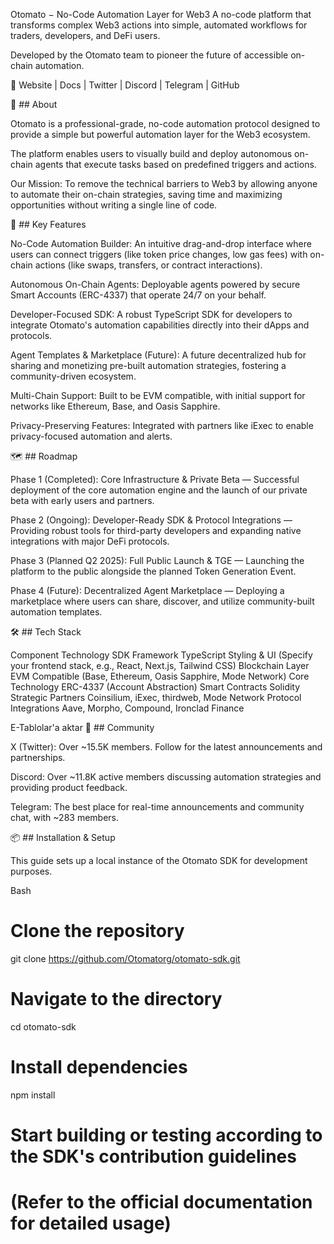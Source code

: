Otomato − No-Code Automation Layer for Web3
A no-code platform that transforms complex Web3 actions into simple, automated workflows for traders, developers, and DeFi users.

Developed by the Otomato team to pioneer the future of accessible on-chain automation.

🔗 Website | Docs | Twitter | Discord | Telegram | GitHub

🌟 ## About

Otomato is a professional-grade, no-code automation protocol designed to provide a simple but powerful automation layer for the Web3 ecosystem.

The platform enables users to visually build and deploy autonomous on-chain agents that execute tasks based on predefined triggers and actions.

Our Mission: To remove the technical barriers to Web3 by allowing anyone to automate their on-chain strategies, saving time and maximizing opportunities without writing a single line of code.

🎯 ## Key Features

No-Code Automation Builder: An intuitive drag-and-drop interface where users can connect triggers (like token price changes, low gas fees) with on-chain actions (like swaps, transfers, or contract interactions).

Autonomous On-Chain Agents: Deployable agents powered by secure Smart Accounts (ERC-4337) that operate 24/7 on your behalf.

Developer-Focused SDK: A robust TypeScript SDK for developers to integrate Otomato's automation capabilities directly into their dApps and protocols.

Agent Templates & Marketplace (Future): A future decentralized hub for sharing and monetizing pre-built automation strategies, fostering a community-driven ecosystem.

Multi-Chain Support: Built to be EVM compatible, with initial support for networks like Ethereum, Base, and Oasis Sapphire.

Privacy-Preserving Features: Integrated with partners like iExec to enable privacy-focused automation and alerts.

🗺️ ## Roadmap

Phase 1 (Completed): Core Infrastructure & Private Beta — Successful deployment of the core automation engine and the launch of our private beta with early users and partners.

Phase 2 (Ongoing): Developer-Ready SDK & Protocol Integrations — Providing robust tools for third-party developers and expanding native integrations with major DeFi protocols.

Phase 3 (Planned Q2 2025): Full Public Launch & TGE — Launching the platform to the public alongside the planned Token Generation Event.

Phase 4 (Future): Decentralized Agent Marketplace — Deploying a marketplace where users can share, discover, and utilize community-built automation templates.

🛠️ ## Tech Stack

Component	Technology
SDK Framework	TypeScript
Styling & UI	(Specify your frontend stack, e.g., React, Next.js, Tailwind CSS)
Blockchain Layer	EVM Compatible (Base, Ethereum, Oasis Sapphire, Mode Network)
Core Technology	ERC-4337 (Account Abstraction)
Smart Contracts	Solidity
Strategic Partners	Coinsilium, iExec, thirdweb, Mode Network
Protocol Integrations	Aave, Morpho, Compound, Ironclad Finance

E-Tablolar'a aktar
🤝 ## Community

X (Twitter): Over ~15.5K members. Follow for the latest announcements and partnerships.

Discord: Over ~11.8K active members discussing automation strategies and providing product feedback.

Telegram: The best place for real-time announcements and community chat, with ~283 members.

📦 ## Installation & Setup

This guide sets up a local instance of the Otomato SDK for development purposes.

Bash

# Clone the repository
git clone https://github.com/Otomatorg/otomato-sdk.git

# Navigate to the directory
cd otomato-sdk

# Install dependencies
npm install

# Start building or testing according to the SDK's contribution guidelines
# (Refer to the official documentation for detailed usage)
